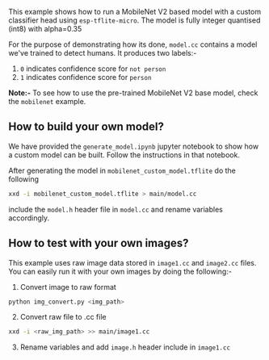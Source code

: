 
This example shows how to run a MobileNet V2 based model with a custom classifier head using `esp-tflite-micro`.
The model is fully integer quantised (int8) with alpha=0.35

For the purpose of demonstrating how its done, `model.cc` contains a model we've trained to detect humans. It produces two labels:-
1. `0` indicates confidence score for `not person`
2. `1` indicates confidence score for `person`

**Note:-** To see how to use the pre-trained MobileNet V2 base model, check the `mobilenet` example.

## How to build your own model?
We have provided the `generate_model.ipynb` jupyter notebook to show how a custom model can be built. Follow the instructions in that notebook.

After generating the model in `mobilenet_custom_model.tflite` do the following
```bash
xxd -i mobilenet_custom_model.tflite > main/model.cc
```

include the `model.h` header file in `model.cc` and rename variables accordingly.

## How to test with your own images?
This example uses raw image data stored in `image1.cc` and `image2.cc` files. You can easily run it with your own images by doing the following:-

1. Convert image to raw format
```bash
python img_convert.py <img_path>
```

2. Convert raw file to .cc file
```bash
xxd -i <raw_img_path> >> main/image1.cc
```

3. Rename variables and add `image.h` header include in `image1.cc`